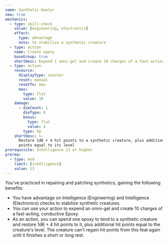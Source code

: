 ```yaml
---
name: Synthetic Healer
new: true
mechanics:
  - type: skill-check
    value: [engineering, electronics]
    effect:
      type: advantage
      note: to stabilize a synthetic creature
  - type: action
    name: Create epoxy
    baseGroup: true
    shortDesc: Expend 1 omni-gel and create 10 charges of a fast-acting, conductive Epoxy.
  - type: action
    resource:
      displayType: counter
      reset: manual
      resetTo: max
      max:
        type: flat
        value: 10
    damage:
      - dieCount: 1
        dieType: 6
        bonus:
          type: flat
          value: 4
        type: hp
    shortDesc: >-
      Restore 1d6 + 4 hit points to a synthetic creature, plus additional hit
      points equal to its level
prerequisite: Intelligence 13 or higher
prereq:
  - type: mod
    limit: [intelligence]
    value: 13
---
```

You’ve practiced in repairing and patching synthetics, gaining the following benefits:

- You have advantage on Intelligence (Engineering) and Intelligence (Electronics) checks to
stabilize synthetic creatures.
- You can use your action to expend an omni-gel and create 10 charges of a fast-acting,
conductive Epoxy.
- As an action, you can spend one epoxy to tend to a synthetic creature and restore
1d6 + 4 hit points to it, plus additional hit points equal to the creature's level.
The creature can't regain hit points from this feat again until it finishes a short or long rest.

